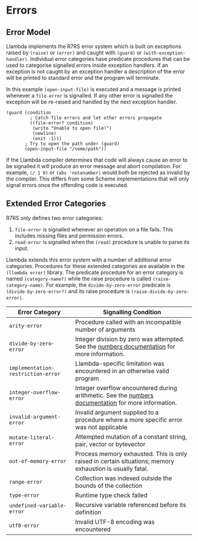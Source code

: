 Errors
======

Error Model
-----------

Llambda implements the R7RS error system which is built on exceptions raised by ``(raise)`` or ``(error)`` and caught with ``(guard)`` or ``(with-exception-handler)``. Individual error categories have predicate procedures that can be used to categorise signalled errors inside exception handlers. If an exception is not caught by an exception handler a description of the error will be printed to standard error and the program will terminate.

In this example ``(open-input-file)`` is executed and a message is printed whenever a ``file-error`` is signalled. If any other error is signalled the exception will be re-raised and handled by the next exception handler.

```racket
(guard (condition
         ; Catch file errors and let other errors propagate
         ((file-error? condition)
          (write "Unable to open file!")
          (newline)
          (exit -1)))
       ; Try to open the path under (guard)
       (open-input-file "/some/path"))
```

If the Llambda compiler determines that code will always cause an error to be signalled it will produce an error message and abort compilation. For example, ``(/ 1 0)`` or ``(abs 'notanumber)`` would both be rejected as invalid by the compiler. This differs from some Scheme implementations that will only signal errors once the offending code is executed.

Extended Error Categories
-------------------------

R7RS only defines two error categories:

1. ``file-error`` is signalled whenever an operation on a file fails. This includes missing files and permission errors.
2. ``read-error`` is signalled when the ``(read)`` procedure is unable to parse its input.

Llambda extends this error system with a number of additional error categories. Procedures for these extended categories are available in the ``(llambda error)`` library. The predicate procedure for an error category is named ``(category-name?)`` while the raise procedure is called ``(raise-category-name)``. For example, the ``divide-by-zero-error`` predicate is ``(divide-by-zero-error?)`` and its raise procedure is ``(raise-divide-by-zero-error)``.

| Error Category                       | Signalling Condition
|--------------------------------------|---------------------
| ``arity-error``                      | Procedure called with an incompatible number of arguments
| ``divide-by-zero-error``             | Integer division by zero was attempted. See the [numbers documentation](numbers.md) for more information.
| ``implementation-restriction-error`` | Llambda-specific limitation was encountered in an otherwise valid program
| ``integer-overflow-error``           | Integer overflow encountered during arithmetic. See the [numbers documentation](numbers.md) for more information.
| ``invalid-argument-error``           | Invalid argument supplied to a procedure where a more specific error was not applicable
| ``mutate-literal-error``             | Attempted mutation of a constant string, pair, vector or bytevector
| ``out-of-memory-error``              | Process memory exhausted. This is only raised in certain situations; memory exhaustion is usually fatal.
| ``range-error``                      | Collection was indexed outside the bounds of the collection
| ``type-error``                       | Runtime type check failed
| ``undefined-variable-error``         | Recursive variable referenced before its definition
| ``utf8-error``                       | Invalid UTF-8 encoding was encountered
